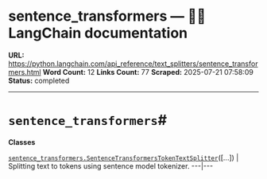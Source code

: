 # sentence_transformers — 🦜🔗 LangChain  documentation

**URL:** https://python.langchain.com/api_reference/text_splitters/sentence_transformers.html
**Word Count:** 12
**Links Count:** 77
**Scraped:** 2025-07-21 07:58:09
**Status:** completed

---

# `sentence_transformers`\#

**Classes**

[`sentence_transformers.SentenceTransformersTokenTextSplitter`](https://python.langchain.com/api_reference/text_splitters/sentence_transformers/langchain_text_splitters.sentence_transformers.SentenceTransformersTokenTextSplitter.html#langchain_text_splitters.sentence_transformers.SentenceTransformersTokenTextSplitter "langchain_text_splitters.sentence_transformers.SentenceTransformersTokenTextSplitter")\(\[...\]\) | Splitting text to tokens using sentence model tokenizer.   ---|---